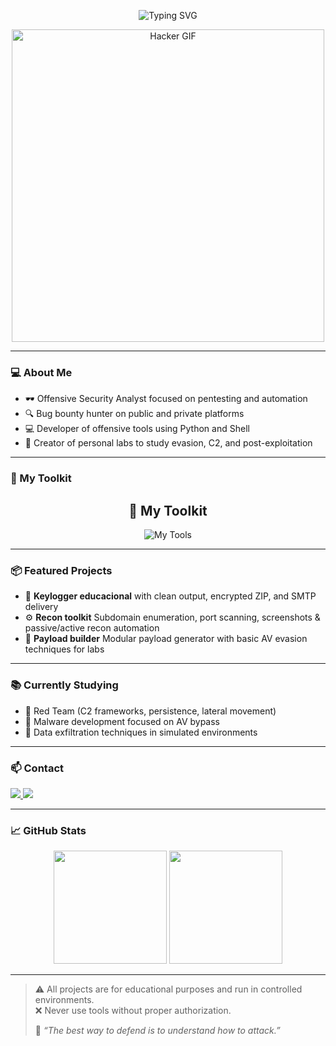 <!-- 🧠 Typing SVG Header -->
<p align="center">
  <img src="https://readme-typing-svg.demolab.com?font=Fira+Code&size=24&pause=1000&color=F70000&center=true&vCenter=true&width=440&lines=Hey%2C+I'm+c0ne+%F0%9F%91%8B;Offensive+Security+Enthusiast;Bug+Bounty+Hunter;Red+Team+%7C+Python%7CMalware" alt="Typing SVG" />
</p>

<p align="center">
  <img src="https://media.giphy.com/media/5OXJeFYAucQYhpLEPi/giphy.gif?cid=ecf05e47zcyvq45i3uhletsh0z1e7zgu67zirlwgsvmzyq4m&ep=v1_gifs_search&rid=giphy.gif&ct=g" width="500" alt="Hacker GIF"/>
</p>

---

### 💻 About Me

- 🕶️ Offensive Security Analyst focused on pentesting and automation
- 🔍 Bug bounty hunter on public and private platforms
- 💻 Developer of offensive tools using Python and Shell
- 🧪 Creator of personal labs to study evasion, C2, and post-exploitation

---

### 🧰 My Toolkit

<h2 align="center">🧰 My Toolkit</h2> 
<p align="center">
  <img src="https://skillicons.dev/icons?i=linux,bash,python,git,vscode,cs,cpp,metasploit,powershell&perline=8" alt="My Tools"/> 
</p>


---

### 📦 Featured Projects

- 🔐 **Keylogger educacional** with clean output, encrypted ZIP, and SMTP delivery
- ⚙️ **Recon toolkit** Subdomain enumeration, port scanning, screenshots & passive/active recon automation
- 🧬 **Payload builder** Modular payload generator with basic AV evasion techniques for labs

---

### 📚 Currently Studying

- 👺 Red Team (C2 frameworks, persistence, lateral movement)
- 🦠  Malware development focused on AV bypass
- 📡 Data exfiltration techniques in simulated environments

---

### 📫 Contact

<a href="mailto:c0nezera@proton.me"> <img src="https://img.shields.io/badge/email-c0nezera@proton.me-purple?style=for-the-badge&logo=protonmail&logoColor=white" /> </a> <a href="https://github.com/c0neX"> <img src="https://img.shields.io/badge/GitHub-c0neX-black?style=for-the-badge&logo=github" /> </a> </p>

---

### 📈 GitHub Stats

<p align="center">
  <img src="https://github-readme-stats.vercel.app/api?username=c0neX&show_icons=true&theme=radical&cache_seconds=3600" height="181"/>
  <img src="https://github-readme-stats.vercel.app/api/top-langs/?username=c0neX&layout=compact&theme=radical&cache_seconds=3600" height="181"/>
</p>


---

> ⚠️ All projects are for educational purposes and run in controlled environments.  
> ❌ Never use tools without proper authorization.
> 
> 🧠 *“The best way to defend is to understand how to attack.”*
